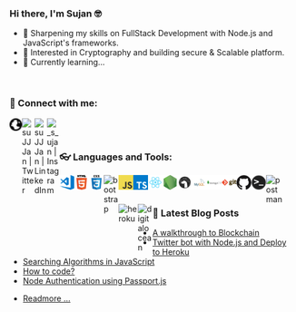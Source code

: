### Hi there, I'm Sujan 🤓

- 🔭 Sharpening my skills on FullStack Development with Node.js and JavaScript's frameworks.
- 🤔 Interested in Cryptography and building secure & Scalable platform.
- 🌱 Currently learning...
<br />

### 🤝 Connect with me:

[<img align="left" alt="sujjjan.ml" width="22px" src="https://raw.githubusercontent.com/iconic/open-iconic/master/svg/globe.svg" />][website]
[<img align="left" alt="suJJJan | Twitter" width="22px" src="https://cdn.jsdelivr.net/npm/simple-icons@v3/icons/twitter.svg" />][twitter]
[<img align="left" alt="suJJJan | LinkedIn" width="22px" src="https://cdn.jsdelivr.net/npm/simple-icons@v3/icons/linkedin.svg" />][linkedin]
[<img align="left" alt="_s_ujan | Instagram" width="22px" src="https://cdn.jsdelivr.net/npm/simple-icons@v3/icons/instagram.svg" />][instagram]
<br />
<br />

### 👓 Languages and Tools:

<img align="left" alt="Visual Studio Code" width="26px" src="https://raw.githubusercontent.com/github/explore/80688e429a7d4ef2fca1e82350fe8e3517d3494d/topics/visual-studio-code/visual-studio-code.png" />
<img align="left" alt="HTML5" width="26px" src="https://raw.githubusercontent.com/github/explore/80688e429a7d4ef2fca1e82350fe8e3517d3494d/topics/html/html.png" />
<img align="left" alt="CSS3" width="26px" src="https://raw.githubusercontent.com/github/explore/80688e429a7d4ef2fca1e82350fe8e3517d3494d/topics/css/css.png" />
<img align="left" alt="bootstrap" width="26px" src="https://upload.wikimedia.org/wikipedia/commons/thumb/b/b2/Bootstrap_logo.svg/512px-Bootstrap_logo.svg.png" />
<img align="left" alt="JavaScript" width="26px" src="https://raw.githubusercontent.com/github/explore/80688e429a7d4ef2fca1e82350fe8e3517d3494d/topics/javascript/javascript.png" />
<img align="left" alt="JavaScript" width="26px" src="https://raw.githubusercontent.com/github/explore/80688e429a7d4ef2fca1e82350fe8e3517d3494d/topics/typescript/typescript.png" />
<img align="left" alt="React" width="26px" src="https://raw.githubusercontent.com/github/explore/80688e429a7d4ef2fca1e82350fe8e3517d3494d/topics/react/react.png" />
<img align="left" alt="Node.js" width="26px" src="https://raw.githubusercontent.com/github/explore/80688e429a7d4ef2fca1e82350fe8e3517d3494d/topics/nodejs/nodejs.png" />
<img align="left" alt="Deno" width="26px" src="https://raw.githubusercontent.com/github/explore/361e2821e2dea67711cde99c9c40ed357061cf27/topics/deno/deno.png" />
<img align="left" alt="MySQL" width="26px" src="https://raw.githubusercontent.com/github/explore/80688e429a7d4ef2fca1e82350fe8e3517d3494d/topics/mysql/mysql.png"/>
<img align="left" alt="MongoDB" width="26px" src="https://raw.githubusercontent.com/github/explore/80688e429a7d4ef2fca1e82350fe8e3517d3494d/topics/mongodb/mongodb.png" />
<img align="left" alt="Git" width="26px" src="https://raw.githubusercontent.com/github/explore/80688e429a7d4ef2fca1e82350fe8e3517d3494d/topics/git/git.png" />
<img align="left" alt="GitHub" width="26px" src="https://raw.githubusercontent.com/github/explore/78df643247d429f6cc873026c0622819ad797942/topics/github/github.png" />
<img align="left" alt="terminal" width="26px" src="https://raw.githubusercontent.com/github/explore/80688e429a7d4ef2fca1e82350fe8e3517d3494d/topics/terminal/terminal.png" />
<img align="left" alt="postman" width="29px" src="https://ww1.prweb.com/prfiles/2018/10/05/16050123/postman-logo-vert-2018.png" />
<img align="left" alt="heroku" width="34px" src="https://miro.medium.com/max/500/1*w2RAR48UbSAYv-6y_V-cdA.png" />
<img align="left" alt="digitalocean" width="26px" src="https://upload.wikimedia.org/wikipedia/commons/thumb/f/ff/DigitalOcean_logo.svg/1200px-DigitalOcean_logo.svg.png" />
<br />
<br />

### 📕 Latest Blog Posts
<!-- BLOG-POST-LIST:START -->
- [A walkthrough to Blockchain](https://medium.com/@suJJJan/a-walkthrough-to-blockchain-72449e0131e?source=rss-8ef79296f97c------2)
- [Twitter bot with Node.js and Deploy to Heroku](https://medium.com/@suJJJan/twitter-bot-with-node-js-and-deploy-to-heroku-4003a2e6617e?source=rss-8ef79296f97c------2)
- [Searching Algorithms in JavaScript](https://medium.com/@suJJJan/searching-algorithms-in-javascript-ecb880f70e07?source=rss-8ef79296f97c------2)
- [How to code?](https://medium.com/@suJJJan/how-to-code-e46f6a2ce753?source=rss-8ef79296f97c------2)
- [Node Authentication using Passport.js](https://medium.com/@suJJJan/node-authentication-using-passport-js-760f7b52ce14?source=rss-8ef79296f97c------2)
<!-- BLOG-POST-LIST:END -->
- [Readmore ...](https://bloguedev.herokuapp.com/profile/sujanchhetri)


[website]: https://sujanchhetri.me
[twitter]: https://twitter.com/suJJJan
[instagram]: https://instagram.com/_s_ujan
[linkedin]: https://linkedin.com/in/suJJJan



